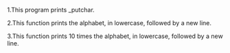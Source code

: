 1.This program prints _putchar.

2.This function prints the alphabet, in lowercase, followed by a new line.

3.This function prints 10 times the alphabet, in lowercase, followed by a new line.
